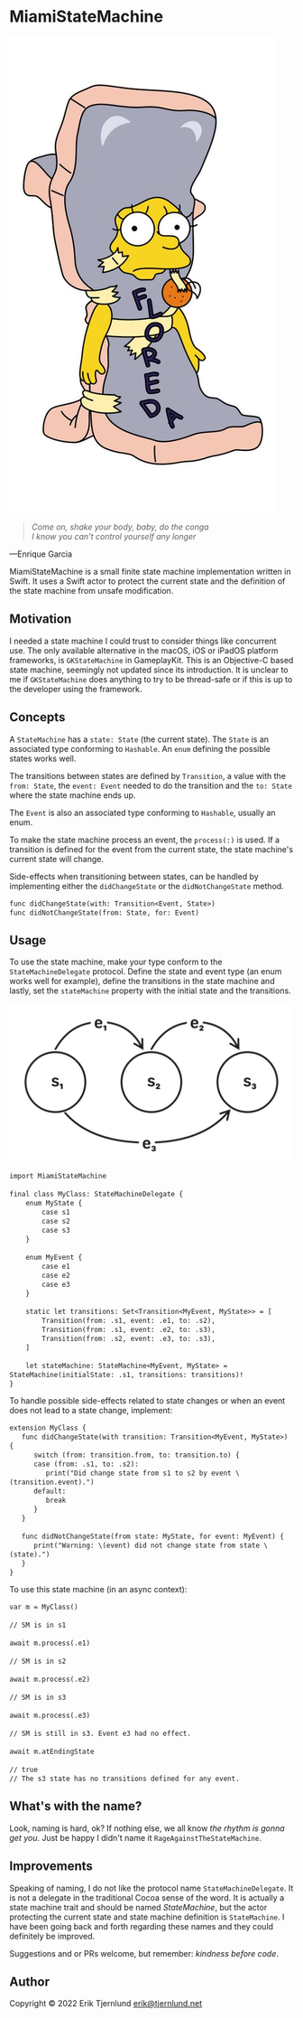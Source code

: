 # MiamiStateMachine
![Floreda](images/lisa_simpson_floreda.jpg)
> *Come on, shake your body, baby, do the conga<br/>
> I know you can't control yourself any longer*
> 
—Enrique Garcia

MiamiStateMachine is a small finite state machine implementation written in Swift.
It uses a Swift actor to protect the current state and the definition of the state machine
from unsafe modification.

## Motivation

I needed a state machine I could trust to consider things like concurrent use. 
The only available alternative in the macOS, iOS or iPadOS platform frameworks, 
is `GKStateMachine` in GameplayKit. This is an Objective-C based state machine,
seemingly not updated since its introduction. It is unclear to me if `GKStateMachine`
does anything to try to be thread-safe or if this is up to the developer using
the framework.

## Concepts

A `StateMachine` has a `state: State` (the current state). The `State` is an associated type
conforming to `Hashable`. An `enum` defining the possible states works well. 

The transitions between states are defined by `Transition`, a value with the `from: State`, the
`event: Event` needed to do the transition and the `to: State` where the state machine ends up.

The `Event` is also an associated type conforming to `Hashable`, usually an enum.

To make the state machine process an event, the `process(:)` is used. If a transition is 
defined for the event from the current state, the state machine's current state will change.

Side-effects when transitioning between states, can be handled by implementing either the
`didChangeState` or the `didNotChangeState` method.

```
func didChangeState(with: Transition<Event, State>)
func didNotChangeState(from: State, for: Event)
```

## Usage

To use the state machine, make your type conform to the `StateMachineDelegate` protocol.
Define the state and event type (an enum works well for example), define the 
transitions in the state machine and lastly, set the `stateMachine` property with
the initial state and the transitions.

![State Machine Example](images/state-machine-example.png)

```
import MiamiStateMachine 
   
final class MyClass: StateMachineDelegate {
    enum MyState {
        case s1
        case s2
        case s3
    }
    
    enum MyEvent {
        case e1
        case e2
        case e3
    }
    
    static let transitions: Set<Transition<MyEvent, MyState>> = [
        Transition(from: .s1, event: .e1, to: .s2),
        Transition(from: .s1, event: .e2, to: .s3),
        Transition(from: .s2, event: .e3, to: .s3),
    ]

    let stateMachine: StateMachine<MyEvent, MyState> = StateMachine(initialState: .s1, transitions: transitions)!
}
```

To handle possible side-effects related to state changes or when an event does not lead 
to a state change, implement:

```
extension MyClass {
   func didChangeState(with transition: Transition<MyEvent, MyState>) {
      switch (from: transition.from, to: transition.to) {
      case (from: .s1, to: .s2):
         print("Did change state from s1 to s2 by event \(transition.event).")
      default:
         break
      }
   }
    
   func didNotChangeState(from state: MyState, for event: MyEvent) {
      print("Warning: \(event) did not change state from state \(state).")
   }
}
``` 

To use this state machine (in an async context):

```
var m = MyClass()

// SM is in s1

await m.process(.e1)

// SM is in s2

await m.process(.e2)

// SM is in s3

await m.process(.e3)

// SM is still in s3. Event e3 had no effect.

await m.atEndingState

// true
// The s3 state has no transitions defined for any event.
```

## What's with the name?

Look, naming is hard, ok? If nothing else, we all know *the rhythm is gonna get you*. 
Just be happy I didn't name it `RageAgainstTheStateMachine`.

## Improvements

Speaking of naming, I do not like the protocol name `StateMachineDelegate`. It is not a delegate
in the traditional Cocoa sense of the word. It is actually a state machine trait and should be 
named *StateMachine*, but the actor protecting the current state and state machine definition
is `StateMachine`. I have been going back and forth regarding these names and they could 
definitely be improved.

Suggestions and or PRs welcome, but remember: *kindness before code*. 

## Author
Copyright &copy; 2022 Erik Tjernlund <erik@tjernlund.net>
